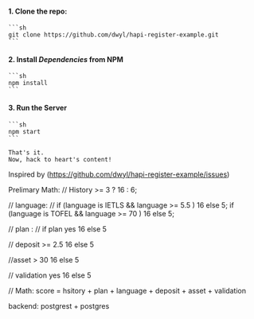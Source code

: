 

#### 1. Clone the repo:

    ```sh
    git clone https://github.com/dwyl/hapi-register-example.git
    ```
#### 2. Install *Dependencies* from NPM

    ```sh
    npm install
    ```

#### 3. Run the Server

    ```sh
    npm start
    ```

    That's it.
    Now, hack to heart's content!
   Inspired by (https://github.com/dwyl/hapi-register-example/issues)

Prelimary Math: 
// History >= 3 ? 16 : 6;

// language:
// if (language is IETLS && language >= 5.5 ) 16 else 5; if (language is TOFEL && language >= 70 ) 16 else 5;

// plan :
// if plan yes 16 else 5

// deposit >= 2.5 16 else 5

//asset > 30 16 else 5

// validation yes 16 else 5

// Math: score =  hsitory + plan + language + deposit + asset +
validation


backend:
postgrest + postgres




